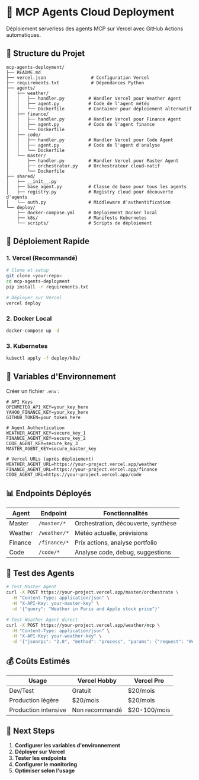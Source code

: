 # 🚀 MCP Agents Cloud Deployment

Déploiement serverless des agents MCP sur Vercel avec GitHub Actions automatiques.

## 📁 Structure du Projet

```
mcp-agents-deployment/
├── README.md
├── vercel.json                 # Configuration Vercel
├── requirements.txt            # Dépendances Python
├── agents/
│   ├── weather/
│   │   ├── handler.py         # Handler Vercel pour Weather Agent
│   │   ├── agent.py           # Code de l'agent météo
│   │   └── Dockerfile         # Container pour déploiement alternatif
│   ├── finance/
│   │   ├── handler.py         # Handler Vercel pour Finance Agent
│   │   ├── agent.py           # Code de l'agent finance
│   │   └── Dockerfile
│   ├── code/
│   │   ├── handler.py         # Handler Vercel pour Code Agent
│   │   ├── agent.py           # Code de l'agent d'analyse
│   │   └── Dockerfile
│   └── master/
│       ├── handler.py         # Handler Vercel pour Master Agent
│       ├── orchestrator.py    # Orchestrateur cloud-natif
│       └── Dockerfile
├── shared/
│   ├── __init__.py
│   ├── base_agent.py          # Classe de base pour tous les agents
│   ├── registry.py            # Registry cloud pour découverte d'agents
│   └── auth.py                # Middleware d'authentification
└── deploy/
    ├── docker-compose.yml     # Déploiement Docker local
    ├── k8s/                   # Manifests Kubernetes
    └── scripts/               # Scripts de déploiement
```

## 🎯 Déploiement Rapide

### 1. Vercel (Recommandé)
```bash
# Clone et setup
git clone <your-repo>
cd mcp-agents-deployment
pip install -r requirements.txt

# Déployer sur Vercel
vercel deploy
```

### 2. Docker Local
```bash
docker-compose up -d
```

### 3. Kubernetes
```bash
kubectl apply -f deploy/k8s/
```

## 🔐 Variables d'Environnement

Créer un fichier `.env` :
```env
# API Keys
OPENMETEO_API_KEY=your_key_here
YAHOO_FINANCE_KEY=your_key_here
GITHUB_TOKEN=your_token_here

# Agent Authentication
WEATHER_AGENT_KEY=secure_key_1
FINANCE_AGENT_KEY=secure_key_2
CODE_AGENT_KEY=secure_key_3
MASTER_AGENT_KEY=secure_master_key

# Vercel URLs (après déploiement)
WEATHER_AGENT_URL=https://your-project.vercel.app/weather
FINANCE_AGENT_URL=https://your-project.vercel.app/finance
CODE_AGENT_URL=https://your-project.vercel.app/code
```

## 📊 Endpoints Déployés

| Agent | Endpoint | Fonctionnalités |
|-------|----------|-----------------|
| Master | `/master/*` | Orchestration, découverte, synthèse |
| Weather | `/weather/*` | Météo actuelle, prévisions |
| Finance | `/finance/*` | Prix actions, analyse portfolio |
| Code | `/code/*` | Analyse code, debug, suggestions |

## 🔧 Test des Agents

```bash
# Test Master Agent
curl -X POST https://your-project.vercel.app/master/orchestrate \
  -H "Content-Type: application/json" \
  -H "X-API-Key: your-master-key" \
  -d '{"query": "Weather in Paris and Apple stock price"}'

# Test Weather Agent direct
curl -X POST https://your-project.vercel.app/weather/mcp \
  -H "Content-Type: application/json" \
  -H "X-API-Key: your-weather-key" \
  -d '{"jsonrpc": "2.0", "method": "process", "params": {"request": "Weather in Paris"}, "id": 1}'
```

## 💰 Coûts Estimés

| Usage | Vercel Hobby | Vercel Pro |
|-------|--------------|------------|
| Dev/Test | Gratuit | $20/mois |
| Production légère | $20/mois | $20/mois |
| Production intensive | Non recommandé | $20-100/mois |

## 🚀 Next Steps

1. **Configurer les variables d'environnement**
2. **Déployer sur Vercel** 
3. **Tester les endpoints**
4. **Configurer le monitoring**
5. **Optimiser selon l'usage**